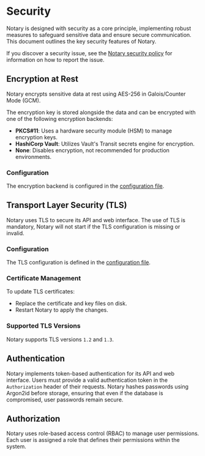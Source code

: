 # Security

Notary is designed with security as a core principle, implementing robust measures to safeguard sensitive data and ensure secure communication. This document outlines the key security features of Notary.

If you discover a security issue, see the [Notary security policy](https://github.com/canonical/notary/blob/main/SECURITY.md) for information on how to report the issue.

## Encryption at Rest

Notary encrypts sensitive data at rest using AES-256 in Galois/Counter Mode (GCM). 

The encryption key is stored alongside the data and can be encrypted with one of the following encryption backends:
- **PKCS#11**: Uses a hardware security module (HSM) to manage encryption keys.
- **HashiCorp Vault**: Utilizes Vault's Transit secrets engine for encryption.
- **None**: Disables encryption, not recommended for production environments.

### Configuration

The encryption backend is configured in the [configuration file](../reference/config_file.md).

## Transport Layer Security (TLS)

Notary uses TLS to secure its API and web interface. The use of TLS is mandatory, Notary will not start if the TLS configuration is missing or invalid.

### Configuration

The TLS configuration is defined in the [configuration file](../reference/config_file.md). 

### Certificate Management

To update TLS certificates:
- Replace the certificate and key files on disk.
- Restart Notary to apply the changes.

### Supported TLS Versions

Notary supports TLS versions `1.2` and `1.3`.

## Authentication

Notary implements token-based authentication for its API and web interface. Users must provide a valid authentication token in the `Authorization` header of their requests. Notary hashes passwords using Argon2id before storage, ensuring that even if the database is compromised, user passwords remain secure.

## Authorization

Notary uses role-based access control (RBAC) to manage user permissions. Each user is assigned a role that defines their permissions within the system.
